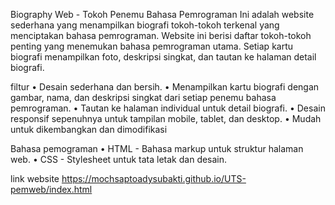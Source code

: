 Biography Web - Tokoh Penemu Bahasa Pemrograman
Ini adalah website sederhana yang menampilkan biografi tokoh-tokoh terkenal yang menciptakan bahasa pemrograman. Website ini berisi daftar tokoh-tokoh penting yang menemukan bahasa pemrograman utama. Setiap kartu biografi menampilkan foto, deskripsi singkat, dan tautan ke halaman detail biografi.

filtur
•	Desain sederhana dan bersih.
•	Menampilkan kartu biografi dengan gambar, nama, dan deskripsi singkat dari setiap penemu bahasa pemrograman.
•	Tautan ke halaman individual untuk detail biografi.
•	Desain responsif sepenuhnya untuk tampilan mobile, tablet, dan desktop.
•	Mudah untuk dikembangkan dan dimodifikasi

Bahasa pemograman
•	HTML - Bahasa markup untuk struktur halaman web.
•	CSS - Stylesheet untuk tata letak dan desain.

link website
https://mochsaptoadysubakti.github.io/UTS-pemweb/index.html

